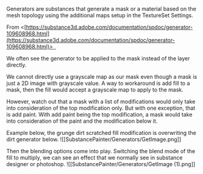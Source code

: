 Generators are substances that generate a mask or a material based on the mesh topology using the additional maps setup in the TextureSet Settings. 

From <[https://substance3d.adobe.com/documentation/spdoc/generator-109608968.html](https://substance3d.adobe.com/documentation/spdoc/generator-109608968.html)>  

We often see the generator to be applied to the mask instead of the layer directly. 

We cannot directly use a grayscale map as our mask even though a mask is just a 2D image with grayscale value. A way to workaround is add fill to a mask, then the fill would accept a grayscale map to apply to the mask. 

However, watch out that a mask with a list of modifications would only take into consideration of the top modification only. But with one exception, that is add paint. With add paint being the top modification, a mask would take into consideration of the paint and the modification below it. 

Example below, the grunge dirt scratched fill modification is overwriting the dirt generator below.
![[SubstancePainter/Generators/GetImage.png]]

Then the blending options come into play. Switching the blend mode of the fill to multiply, we can see an effect that we normally see in substance designer or photoshop.
![[SubstancePainter/Generators/GetImage (1).png]]